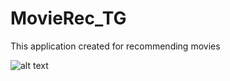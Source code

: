 # MovieRec_TG
This application created for recommending movies 

![alt text](https://github.com/[MRIbadov]/[MovieRec_Tg]/blob/[branch]/FOrgithub.jpg?raw=true)

